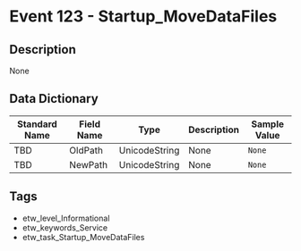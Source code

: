 # Event 123 - Startup_MoveDataFiles

## Description
None

## Data Dictionary
|Standard Name|Field Name|Type|Description|Sample Value|
|---|---|---|---|---|
|TBD|OldPath|UnicodeString|None|`None`|
|TBD|NewPath|UnicodeString|None|`None`|

## Tags
* etw_level_Informational
* etw_keywords_Service
* etw_task_Startup_MoveDataFiles
